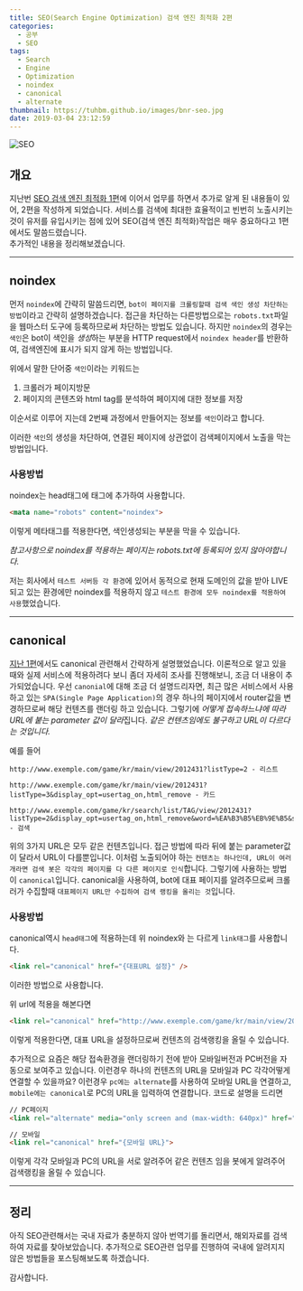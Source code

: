 ```yaml
---
title: SEO(Search Engine Optimization) 검색 엔진 최적화 2편
categories:
  - 공부
  - SEO
tags:
  - Search
  - Engine
  - Optimization
  - noindex
  - canonical
  - alternate
thumbnail: https://tuhbm.github.io/images/bnr-seo.jpg
date: 2019-03-04 23:12:59
---
```


![SEO](https://tuhbm.github.io/images/seo.jpg)

## 개요

지난번 [SEO 검색 엔진 최적화 1편](https://tuhbm.github.io/2018/09/29/seo/)에 이어서 업무를 하면서 추가로 알게 된 내용들이 있어, 2편을 작성하게 되었습니다. 
서비스를 검색에 최대한 효율적이고 빈번히 노출시키는 것이 유저를 유입시키는 점에 있어 SEO(검색 엔진 최적화)작업은 매우 중요하다고 1편에서도 말씀드렸습니다.  
추가적인 내용을 정리해보겠습니다.

*****

## noindex

먼저 `noindex`에 간략히 말씀드리면, `bot이 페이지를 크롤링할때 검색 색인 생성 차단하는 방법`이라고 간략히 설명하겠습니다. 
접근을 차단하는 다른방법으로는 `robots.txt`파일을 웹마스터 도구에 등록하므로써 차단하는 방법도 있습니다. 
하지만 `noindex`의 경우는 `색인`은 bot이 색인을 *생성*하는 부분을 HTTP request에서 `noindex header`를 반환하여, 검색엔진에 표시가 되지 않게 하는 방법입니다.

<!-- more -->

위에서 말한 단어중 `색인`이라는 키워드는

1. 크롤러가 페이지방문
2. 페이지의 콘텐츠와 html tag를 분석하여 페이지에 대한 정보를 저장

이순서로 이루어 지는데 2번째 과정에서 만들어지는 정보를 `색인`이라고 합니다.



이러한 `색인`의 생성을 차단하여, 연결된 페이지에 상관없이 검색페이지에서 노출을 막는 방법입니다.

### 사용방법

noindex는 head태그에 <meta>태그에 추가하여 사용합니다.

```html
<mata name="robots" content="noindex">
```

이렇게 메타태그를 적용한다면, 색인생성되는 부분을 막을 수 있습니다.

*참고사항으로 noindex를 적용하는 페이지는 robots.txt에 등록되어 있지 않아야합니다.*



저는 회사에서 `테스트 서버등 각 환경`에 있어서 동적으로 현재 도메인의 값을 받아 
LIVE 되고 있는 환경에만 noindex를 적용하지 않고 `테스트 환경에 모두 noindex를 적용하여 사용`했었습니다.


*****

## canonical

[지난 1편](https://tuhbm.github.io/2018/09/29/seo/#대표URL설정)에서도 canonical 관련해서 간략하게 설명했었습니다. 
이론적으로 알고 있을때와 실제 서비스에 적용하려다 보니 좀더 자세히 조사를 진행해보니, 조금 더 내용이 추가되었습니다.
우선 `canonial`에 대해 조금 더 설명드리자면, 최근 많은 서비스에서 사용하고 있는 `SPA(Single Page Application)`의 경우 하나의 페이지에서 router값을 변경하므로써 해당 컨텐츠를 랜더링 하고 있습니다.
그렇기에 *어떻게 접속하느냐에 따라 URL에 붙는 parameter 값이 달라*집니다. 
*같은 컨텐츠임에도 불구하고 URL이 다르다는 것입니다.*

예를 들어
```
http://www.exemple.com/game/kr/main/view/2012431?listType=2 - 리스트

http://www.exemple.com/game/kr/main/view/2012431?listType=3&display_opt=usertag_on,html_remove - 카드

http://www.exemple.com/game/kr/search/list/TAG/view/2012431?listType=2&display_opt=usertag_on,html_remove&word=%EA%B3%B5%EB%9E%B5&searchBoardKey=all&direction=accuracy - 검색
```

위의 3가지 URL은 모두 같은 컨텐츠입니다. 
접근 방법에 따라 뒤에 붙는 parameter값이 달라서 URL이 다를뿐입니다. 
이처럼 노출되어야 하는 `컨텐츠는 하나인데, URL이 여러개라면 검색 봇은 각각의 페이지를 다 다른 페이지로 인식`합니다. 
그렇기에 사용하는 방법이 `canonical`입니다. canonical을 사용하여, bot에 대표 페이지를 알려주므로써 크롤러가 수집할때 `대표페이지 URL만 수집하여 검색 랭킹을 올리는 것`입니다.



### 사용방법

canonical역시 `head태그`에 적용하는데 위 noindex와 는 다르게 `link태그`를 사용합니다.

```html
<link rel="canonical" href="{대표URL 설정}" />
```
이러한 방법으로 사용합니다.

위 url에 적용을 해본다면

```html
<link rel="canonical" href="http://www.exemple.com/game/kr/main/view/2012431" />
```

이렇게 적용한다면, 대표 URL을 설정하므로써 컨텐츠의 검색랭킹을 올릴 수 있습니다.

추가적으로 요즘은 해당 접속환경을 랜더링하기 전에 받아 모바일버전과 PC버전을 자동으로 보여주고 있습니다. 이런경우 하나의 컨텐츠의 URL을 모바일과 PC 각각어떻게 연결할 수 있을까요?
이런경우 `pc에는 alternate`를 사용하여 모바일 URL을 연결하고, `mobile에는 canonical`로 PC의 URL을 입력하여 연결합니다.
코드로 설명을 드리면

```html
// PC페이지
<link rel="alternate" media="only screen and (max-width: 640px)" href="{PC URL}">

// 모바일
<link rel="canonical" href="{모바일 URL}">
```

이렇게 각각 모바일과 PC의 URL을 서로 알려주어 같은 컨텐츠 임을 봇에게 알려주어 검색랭킹을 올릴 수 있습니다.
*****
## 정리

아직 SEO관련해서는 국내 자료가 충분하지 않아 번역기를 돌리면서, 해외자료를 검색하여 자료를 찾아보았습니다. 
추가적으로 SEO관련 업무를 진행하여 국내에 알려지지 않은 방법들을 포스팅해보도록 하겠습니다.

감사합니다.
